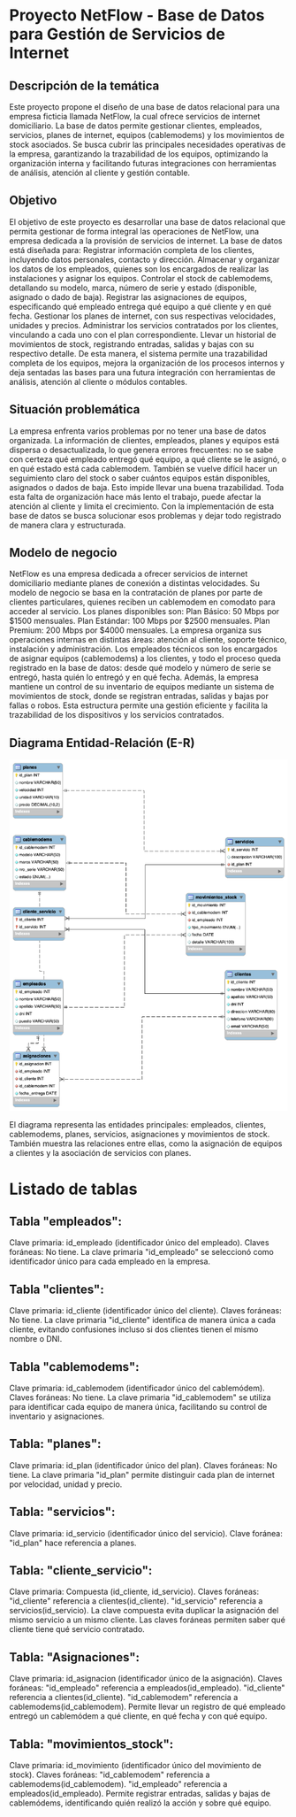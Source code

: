 # Proyecto NetFlow - Base de Datos para Gestión de Servicios de Internet

## Descripción de la temática  
Este proyecto propone el diseño de una base de datos relacional para una empresa ficticia llamada NetFlow, la cual ofrece servicios de internet domiciliario. La base de datos permite gestionar clientes, empleados, servicios, planes de internet, equipos (cablemodems) y los movimientos de stock asociados.
Se busca cubrir las principales necesidades operativas de la empresa, garantizando la trazabilidad de los equipos, optimizando la organización interna y facilitando futuras integraciones con herramientas de análisis, atención al cliente y gestión contable.

## Objetivo  
El objetivo de este proyecto es desarrollar una base de datos relacional que permita gestionar de forma integral las operaciones de NetFlow, una empresa dedicada a la provisión de servicios de internet.
La base de datos está diseñada para:
Registrar información completa de los clientes, incluyendo datos personales, contacto y dirección.
Almacenar y organizar los datos de los empleados, quienes son los encargados de realizar las instalaciones y asignar los equipos.
Controlar el stock de cablemodems, detallando su modelo, marca, número de serie y estado (disponible, asignado o dado de baja).
Registrar las asignaciones de equipos, especificando qué empleado entrega qué equipo a qué cliente y en qué fecha.
Gestionar los planes de internet, con sus respectivas velocidades, unidades y precios.
Administrar los servicios contratados por los clientes, vinculando a cada uno con el plan correspondiente.
Llevar un historial de movimientos de stock, registrando entradas, salidas y bajas con su respectivo detalle.
De esta manera, el sistema permite una trazabilidad completa de los equipos, mejora la organización de los procesos internos y deja sentadas las bases para una futura integración con herramientas de análisis, atención al cliente o módulos contables.

## Situación problemática  
La empresa enfrenta varios problemas por no tener una base de datos organizada. La información de clientes, empleados, planes y equipos está dispersa o desactualizada, lo que genera errores frecuentes: no se sabe con certeza qué empleado entregó qué equipo, a qué cliente se le asignó, o en qué estado está cada cablemodem.
También se vuelve difícil hacer un seguimiento claro del stock o saber cuántos equipos están disponibles, asignados o dados de baja. Esto impide llevar una buena trazabilidad.
Toda esta falta de organización hace más lento el trabajo, puede afectar la atención al cliente y limita el crecimiento. Con la implementación de esta base de datos se busca solucionar esos problemas y dejar todo registrado de manera clara y estructurada.

## Modelo de negocio  
NetFlow es una empresa dedicada a ofrecer servicios de internet domiciliario mediante planes de conexión a distintas velocidades. Su modelo de negocio se basa en la contratación de planes por parte de clientes particulares, quienes reciben un cablemodem en comodato para acceder al servicio.
Los planes disponibles son:
Plan Básico: 50 Mbps por $1500 mensuales.
Plan Estándar: 100 Mbps por $2500 mensuales.
Plan Premium: 200 Mbps por $4000 mensuales.
La empresa organiza sus operaciones internas en distintas áreas: atención al cliente, soporte técnico, instalación y administración. Los empleados técnicos son los encargados de asignar equipos (cablemodems) a los clientes, y todo el proceso queda registrado en la base de datos: desde qué modelo y número de serie se entregó, hasta quién lo entregó y en qué fecha.
Además, la empresa mantiene un control de su inventario de equipos mediante un sistema de movimientos de stock, donde se registran entradas, salidas y bajas por fallas o robos. Esta estructura permite una gestión eficiente y facilita la trazabilidad de los dispositivos y los servicios contratados.

## Diagrama Entidad-Relación (E-R)  
![DER_ProyectoNetFlow.png](https://github.com/pachu888/ProyectoNetFlow_Sanchez/blob/main/DER_ProyectoNetFlow.png?raw=true)

El diagrama representa las entidades principales: empleados, clientes, cablemodems, planes, servicios, asignaciones y movimientos de stock. También muestra las relaciones entre ellas, como la asignación de equipos a clientes y la asociación de servicios con planes.

# Listado de tablas

## Tabla "empleados":
Clave primaria: id_empleado (identificador único del empleado).
Claves foráneas: No tiene.
La clave primaria "id_empleado" se seleccionó como identificador único para cada empleado en la empresa.

## Tabla "clientes":
Clave primaria: id_cliente (identificador único del cliente).
Claves foráneas: No tiene.
La clave primaria "id_cliente" identifica de manera única a cada cliente, evitando confusiones incluso si dos clientes tienen el mismo nombre o DNI.

## Tabla "cablemodems":
Clave primaria: id_cablemodem (identificador único del cablemódem).
Claves foráneas: No tiene.
La clave primaria "id_cablemodem" se utiliza para identificar cada equipo de manera única, facilitando su control de inventario y asignaciones.

## Tabla: "planes":
Clave primaria: id_plan (identificador único del plan).
Claves foráneas: No tiene.
La clave primaria "id_plan" permite distinguir cada plan de internet por velocidad, unidad y precio.

## Tabla: "servicios":
Clave primaria: id_servicio (identificador único del servicio).
Clave foránea: "id_plan" hace referencia a planes.

## Tabla: "cliente_servicio":
Clave primaria: Compuesta (id_cliente, id_servicio).
Claves foráneas:
"id_cliente" referencia a clientes(id_cliente).
"id_servicio" referencia a servicios(id_servicio).
La clave compuesta evita duplicar la asignación del mismo servicio a un mismo cliente. Las claves foráneas permiten saber qué cliente tiene qué servicio contratado.

## Tabla: "Asignaciones":
Clave primaria: id_asignacion (identificador único de la asignación).
Claves foráneas:
"id_empleado" referencia a empleados(id_empleado).
"id_cliente" referencia a clientes(id_cliente).
"id_cablemodem" referencia a cablemodems(id_cablemodem).
Permite llevar un registro de qué empleado entregó un cablemódem a qué cliente, en qué fecha y con qué equipo.

## Tabla: "movimientos_stock":
Clave primaria: id_movimiento (identificador único del movimiento de stock).
Claves foráneas:
"id_cablemodem" referencia a cablemodems(id_cablemodem).
"id_empleado" referencia a empleados(id_empleado).
Permite registrar entradas, salidas y bajas de cablemódems, identificando quién realizó la acción y sobre qué equipo.